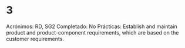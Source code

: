 # 3

Acrónimos: RD, SG2
Completado: No
Prácticas: Establish and maintain product and product-component requirements, which are based on the customer requirements.